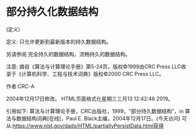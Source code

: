 # 部分持久化数据结构


(定义)



定义:
只允许更新到最新版本的持久数据结构。



另请参阅
完全持久的数据结构，流畅持久的数据结构。



注意:
摘自《算法与计算理论手册》第5-24页，版权©1999由CRC Press LLC收录于《计算机科学、工程与技术词典》版权©2000 CRC Press LLC。


作者:CRC-A







2004年12月17日修改。
HTML页面格式化星期三三月13 12:42:46 2019。



引用如下:
算法与计算理论手册，CRC出版社，1999，“部分持久数据结构”，in
算法与数据结构词典[在线]，Paul E. Black主编，2004年12月17日。(今天访问)
可从:https://www.nist.gov/dads/HTML/partiallyPersistData.html获得